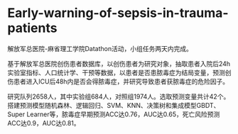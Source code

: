 # Early-warning-of-sepsis-in-trauma-patients
解放军总医院-麻省理工学院Datathon活动，小组任务两天内完成。

基于解放军总医院创伤患者数据库，以创伤患者为研究对象，抽取患者入院后24h实验室指标、人口统计学、干预等数据，以患者是否患脓毒症为结局变量，预测创伤患者进入ICU后48h内是否会得脓毒症，并研究导致患者获脓毒症的危险因子。

研究队列2658人，其中实验组684人，对照组1974人。选取预测变量共计42个。
搭建预测模型随机森林、逻辑回归、SVM、KNN、决策树和集成模型GBDT、Super Learner等，脓毒症早期预测ACC达0.76，AUC达0.65，死亡风险预测ACC达0.9，AUC达0.81。
